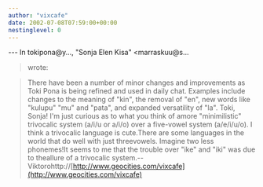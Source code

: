 ```yaml
---
author: "vixcafe"
date: 2002-07-08T07:59:00+00:00
nestinglevel: 0
---
```

\---
 In tokipona@y..., "Sonja Elen Kisa" <marraskuu@s...
> wrote:

> There have been a number of minor changes and improvements as Toki
> Pona is being refined and used in daily chat. Examples include
> changes to the meaning of "kin", the removal of "en", new words
> like "kulupu" "mu" and "pata", and expanded versatility of "la".
>Toki, Sonja! I'm just curious as to what you think of amore "minimilistic" trivocalic system (a/i/u or a/i/o) over a five-vowel system (a/e/i/u/o). I think a trivocalic language is cute.There are some languages in the world that do well with just threevowels. Imagine two less phonemes!It seems to me that the trouble over "ike" and "iki" was due to theallure of a trivocalic system.--
Viktorohttp://[http://www.geocities.com/vixcafe](http://www.geocities.com/vixcafe)